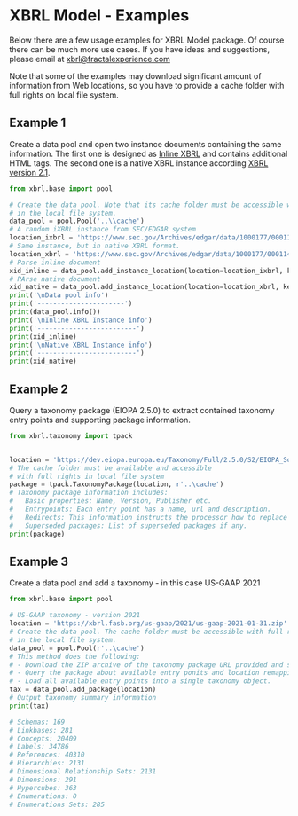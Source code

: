 # XBRL Model - Examples

Below there are a few usage examples for XBRL Model package. Of course there can be much more use cases. If you have ideas and suggestions, please email at xbrl@fractalexperience.com

Note that some of the examples may download significant amount of information from Web locations, so you have to provide a cache folder with full rights on local file system.



## Example 1

Create a data pool and open two instance documents containing the same information. The first one is designed as [Inline XBRL](https://www.xbrl.org/specification/inlinexbrl-part1/rec-2013-11-18/inlinexbrl-part1-rec-2013-11-18.html) and contains additional HTML tags. The second one is a native XBRL instance according [XBRL version 2.1](https://www.xbrl.org/Specification/XBRL-2.1/REC-2003-12-31/XBRL-2.1-REC-2003-12-31+corrected-errata-2013-02-20.html).

```python
from xbrl.base import pool

# Create the data pool. Note that its cache folder must be accessible with full access righs
# in the local file system.
data_pool = pool.Pool('..\\cache')
# A random iXBRL instance from SEC/EDGAR system
location_ixbrl = 'https://www.sec.gov/Archives/edgar/data/1000177/000114036121014948/brhc10022989_20f.htm'
# Same instance, but in native XBRL format.
location_xbrl = 'https://www.sec.gov/Archives/edgar/data/1000177/000114036121014948/brhc10022989_20f_htm.xml'
# Parse inline document
xid_inline = data_pool.add_instance_location(location=location_ixbrl, key=location_ixbrl, attach_taxonomy=True)
# PArse native document
xid_native = data_pool.add_instance_location(location=location_xbrl, key=location_xbrl, attach_taxonomy=True)
print('\nData pool info')
print('----------------------')
print(data_pool.info())
print('\nInline XBRL Instance info')
print('-------------------------')
print(xid_inline)
print('\nNative XBRL Instance info')
print('-------------------------')
print(xid_native)
```



## Example 2

Query a taxonomy package (EIOPA 2.5.0) to extract contained taxonomy entry points and supporting package information. 

```python
from xbrl.taxonomy import tpack


location = 'https://dev.eiopa.europa.eu/Taxonomy/Full/2.5.0/S2/EIOPA_SolvencyII_XBRL_Taxonomy_2.5.0_hotfix.zip'
# The cache folder must be available and accessible
# with full rights in local file system
package = tpack.TaxonomyPackage(location, r'..\cache')
# Taxonomy package information includes:
#   Basic properties: Name, Version, Publisher etc.
#   Entrypoints: Each entry point has a name, url and description.
#   Redirects: This information instructs the processor how to replace Web URLs to files in the package
#   Superseded packages: List of superseded packages if any.
print(package)


```



## Example 3

Create a data pool and add a taxonomy - in this case US-GAAP 2021

```python
from xbrl.base import pool

# US-GAAP taxonomy - version 2021
location = 'https://xbrl.fasb.org/us-gaap/2021/us-gaap-2021-01-31.zip'
# Create the data pool. The cache folder must be accessible with full rights 
# in the local file system.
data_pool = pool.Pool(r'..\cache')
# This method does the following: 
# - Download the ZIP archive of the taxonomy package URL provided and store it in cache
# - Query the package about available entry ponits and location remappings
# - Load all available entry points into a single taxonomy object.
tax = data_pool.add_package(location)
# Output taxonomy summary information
print(tax)

# Schemas: 169
# Linkbases: 281
# Concepts: 20409
# Labels: 34786
# References: 40310
# Hierarchies: 2131
# Dimensional Relationship Sets: 2131
# Dimensions: 291
# Hypercubes: 363
# Enumerations: 0
# Enumerations Sets: 285
```

